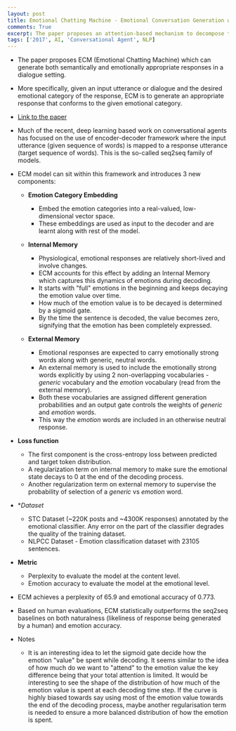 ```yaml
---
layout: post
title: Emotional Chatting Machine - Emotional Conversation Generation with Internal and External Memory
comments: True
excerpt: The paper proposes an attention-based mechanism to decompose the problem of Natural Language Inference (NLI) into parallelizable subproblems
tags: ['2017', AI, 'Conversational Agent', NLP]
---
```


* The paper proposes ECM (Emotional Chatting Machine) which can generate both semantically and emotionally appropriate responses in a dialogue setting.

* More specifically, given an input utterance or dialogue and the desired emotional category of the response, ECM is to generate an appropriate response that conforms to the given emotional category.

* [Link to the paper](https://arxiv.org/abs/1704.01074)

* Much of the recent, deep learning based work on conversational agents has focused on the use of encoder-decoder framework where the input utterance (given sequence of words) is mapped to a response utterance (target sequence of words). This is the so-called seq2seq family of models.

* ECM model can sit within this framework and introduces 3 new components:

    * **Emotion Category Embedding**
        * Embed the emotion categories into a real-valued, low-dimensional vector space.
        * These embeddings are used as input to the decoder and are learnt along with rest of the model.

    * **Internal Memory**
        * Physiological, emotional responses are relatively short-lived and involve changes.
        * ECM accounts for this effect by adding an Internal Memory which captures this dynamics of emotions during decoding.
        * It starts with "full" emotions in the beginning and keeps decaying the emotion value over time.
        * How much of the emotion value is to be decayed is determined by a sigmoid gate.
        * By the time the sentence is decoded, the value becomes zero, signifying that the emotion has been completely expressed.  

    * **External Memory**
        * Emotional responses are expected to carry emotionally strong words along with generic, neutral words.
        * An external memory is used to include the emotionally strong words explicitly by using 2 non-overlapping vocabularies - *generic* vocabulary and the *emotion* vocabulary (read from the external memory).
        * Both these vocabularies are assigned different generation probabilities and an output gate controls the weights of *generic* and *emotion* words.
        * This way the *emotion* words are included in an otherwise neutral response.

* **Loss function**
    
    * The first component is the cross-entropy loss between predicted and target token distribution.
    * A regularization term on internal memory to make sure the emotional state decays to 0 at the end of the decoding process.
    * Another regularization term on external memory to supervise the probability of selection of a *generic* vs *emotion* word.

* **Dataset*
    * STC Dataset (~220K posts and ~4300K responses) annotated by the emotional classifier. Any error on the part of the classifier degrades the quality of the training dataset.
    * NLPCC Dataset - Emotion classification dataset with 23105 sentences.

* **Metric**
    
    * Perplexity to evaluate the model at the content level.
    * Emotion accuracy to evaluate the model at the emotional level.

* ECM achieves a perplexity of 65.9 and emotional accuracy of 0.773.

* Based on human evaluations, ECM statistically outperforms the seq2seq baselines on both naturalness (likeliness of response being generated by a human) and emotion accuracy.

* Notes

    * It is an interesting idea to let the sigmoid gate decide how the emotion "value" be spent while decoding. It seems similar to the idea of how much do we want to "attend" to the emotion value the key difference being that your total attention is limited. It would be interesting to see the shape of the distribution of how much of the emotion value is spent at each decoding time step. If the curve is highly biased towards say using most of the emotion value towards the end of the decoding process, maybe another regularisation term is needed to ensure a more balanced distribution of how the emotion is spent.